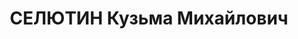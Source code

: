 ---
title: СЕЛЮТИН Кузьма Михайлович
description: '1898 г.р., русский, член ВКП(б) с 1925, интендант 2 ранга, инспектор
  фин. отдела УралВО.

  Арестован 16.08.1937.

  ВКВС - 28.12.1937, ВМН. Расстрелян 28.12.1937, Челябинск'
---